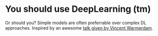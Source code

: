# You should use DeepLearning (tm)

Or should you? Simple models are often preferrable over complex DL approaches. Inspired by an awesome [talk given by Vincent Warmerdam](https://koaning.io/theme/notebooks/simple-models.pdf).
